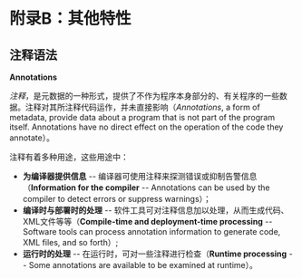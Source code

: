 # 附录B：其他特性

## 注释语法

**Annotations**

*注释*，是元数据的一种形式，提供了不作为程序本身部分的、有关程序的一些数据。注释对其所注释代码运作，并未直接影响（*Annotations*, a form of metadata, provide data about a program that is not part of the program itself. Annotations have no direct effect on the operation of the code they annotate）。

注释有着多种用途，这些用途中：

- **为编译器提供信息** -- 编译器可使用注释来探测错误或抑制告警信息（**Information for the compiler** -- Annotations can be used by the compiler to detect errors or suppress warnings）；
- **编译时与部署时的处理** -- 软件工具可对注释信息加以处理，从而生成代码、XML文件等等（**Compile-time and deployment-time processing** -- Software tools can process annotation information to generate code, XML files, and so forth）;
- **运行时的处理** -- 在运行时，可对一些注释进行检查（**Runtime processing** -- Some annotations are available to be examined at runtime）。
